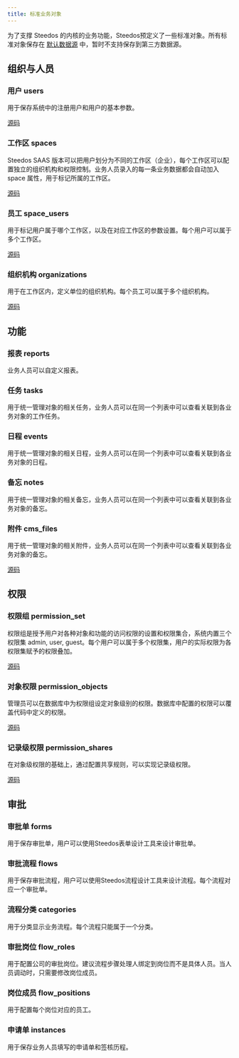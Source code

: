 ```yaml
---
title: 标准业务对象
---
```


为了支撑 Steedos 的内核的业务功能，Steedos预定义了一些标准对象。所有标准对象保存在 [默认数据源](datasource.md#默认数据源) 中，暂时不支持保存到第三方数据源。

## 组织与人员

### 用户 users
用于保存系统中的注册用户和用户的基本参数。

[源码](https://github.com/steedos/object-server/blob/master/packages/standard-objects/users.object.yml)

### 工作区 spaces
Steedos SAAS 版本可以把用户划分为不同的工作区（企业），每个工作区可以配置独立的组织机构和权限控制。业务人员录入的每一条业务数据都会自动加入 space 属性，用于标记所属的工作区。

[源码](https://github.com/steedos/object-server/blob/master/packages/standard-objects/spaces.object.yml)

### 员工 space_users
用于标记用户属于哪个工作区，以及在对应工作区的参数设置。每个用户可以属于多个工作区。

[源码](https://github.com/steedos/object-server/blob/master/packages/standard-objects/space_users.object.yml)

### 组织机构 organizations
用于在工作区内，定义单位的组织机构。每个员工可以属于多个组织机构。

[源码](https://github.com/steedos/object-server/blob/master/packages/standard-objects/organizations.object.yml)

## 功能

### 报表 reports
业务人员可以自定义报表。

### 任务 tasks
用于统一管理对象的相关任务，业务人员可以在同一个列表中可以查看关联到各业务对象的工作任务。

### 日程 events
用于统一管理对象的相关日程，业务人员可以在同一个列表中可以查看关联到各业务对象的日程。

### 备忘 notes
用于统一管理对象的相关备忘，业务人员可以在同一个列表中可以查看关联到各业务对象的备忘。

### 附件 cms_files
用于统一管理对象的相关附件，业务人员可以在同一个列表中可以查看关联到各业务对象的备忘。

[源码](https://github.com/steedos/object-server/blob/master/packages/standard-objects/cms_files.object.js)

## 权限

### 权限组 permission_set
权限组是授予用户对各种对象和功能的访问权限的设置和权限集合，系统内置三个权限集 admin, user, guest。每个用户可以属于多个权限集，用户的实际权限为各权限集赋予的权限叠加。

[源码](https://github.com/steedos/object-server/blob/master/packages/standard-objects/permission_set.object.yml)

### 对象权限 permission_objects
管理员可以在数据库中为权限组设定对象级别的权限。数据库中配置的权限可以覆盖代码中定义的权限。

[源码](https://github.com/steedos/object-server/blob/master/packages/standard-objects/permission_objects.object.yml)

### 记录级权限 permission_shares
在对象级权限的基础上，通过配置共享规则，可以实现记录级权限。

[源码](https://github.com/steedos/object-server/blob/master/packages/standard-objects/permission_shares.object.js)

## 审批

### 审批单 forms
用于保存审批单，用户可以使用Steedos表单设计工具来设计审批单。

### 审批流程 flows
用于保存审批流程，用户可以使用Steedos流程设计工具来设计流程。每个流程对应一个审批单。

### 流程分类 categories
用于分类显示业务流程。每个流程只能属于一个分类。

### 审批岗位 flow_roles
用于配置公司的审批岗位。建议流程步骤处理人绑定到岗位而不是具体人员。当人员调动时，只需要修改岗位成员。

### 岗位成员 flow_positions
用于配置每个岗位对应的员工。

### 申请单 instances
用于保存业务人员填写的申请单和签核历程。